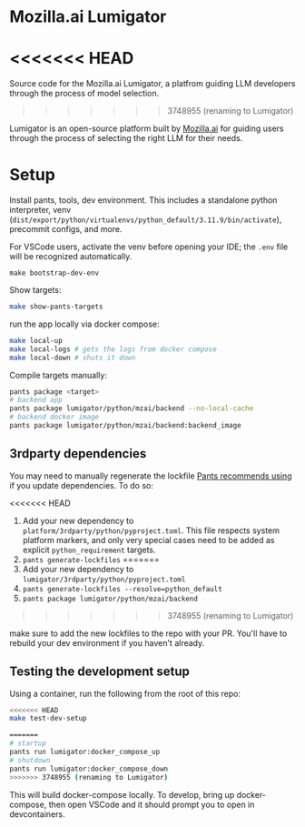 # Mozilla.ai Lumigator
<<<<<<< HEAD
=======

Source code for the Mozilla.ai Lumigator, a platfrom guiding LLM developers through the process of model selection.
>>>>>>> 3748955 (renaming to Lumigator)

Lumigator is an open-source platform built by [Mozilla.ai](https://www.mozilla.ai/) for guiding users through the process of selecting the right LLM for their needs.

# Setup

Install pants, tools, dev environment.
This includes a standalone python interpreter, venv (`dist/export/python/virtualenvs/python_default/3.11.9/bin/activate`), precommit configs, and more.

For VSCode users, activate the venv before opening your IDE; the `.env` file will be recognized automatically.


```shell
make bootstrap-dev-env
```

Show targets:

```bash
make show-pants-targets
```

run the app locally via docker compose:

```bash
make local-up
make local-logs # gets the logs from docker compose
make local-down # shuts it down
```

Compile targets manually:

```bash
pants package <target>
# backend app
pants package lumigator/python/mzai/backend --no-local-cache
# backend docker image
pants package lumigator/python/mzai/backend:backend_image
```


## 3rdparty dependencies

You may need to manually regenerate the lockfile [Pants recommends using](https://www.pantsbuild.org/2.21/docs/python/overview/lockfiles) if you update dependencies.
To do so:

<<<<<<< HEAD
1. Add your new dependency to `platform/3rdparty/python/pyproject.toml`. This file respects system platform markers, and only very special cases need to be added as explicit `python_requirement` targets.
2. `pants generate-lockfiles`
=======
1. Add your new dependency to `lumigator/3rdparty/python/pyproject.toml`
2. `pants generate-lockfiles --resolve=python_default`
3. `pants package lumigator/python/mzai/backend`
>>>>>>> 3748955 (renaming to Lumigator)

make sure to add the new lockfiles to the repo with your PR. You'll have to rebuild your dev environment if you haven't already.


## Testing the development setup

Using a container, run the following from the root of this repo:


```bash
<<<<<<< HEAD
make test-dev-setup

=======
# startup
pants run lumigator:docker_compose_up
# shutdown
pants run lumigator:docker_compose_down
>>>>>>> 3748955 (renaming to Lumigator)
```

This will build docker-compose locally. To develop, bring up docker-compose, then open VSCode and it should prompt you to open in devcontainers.
